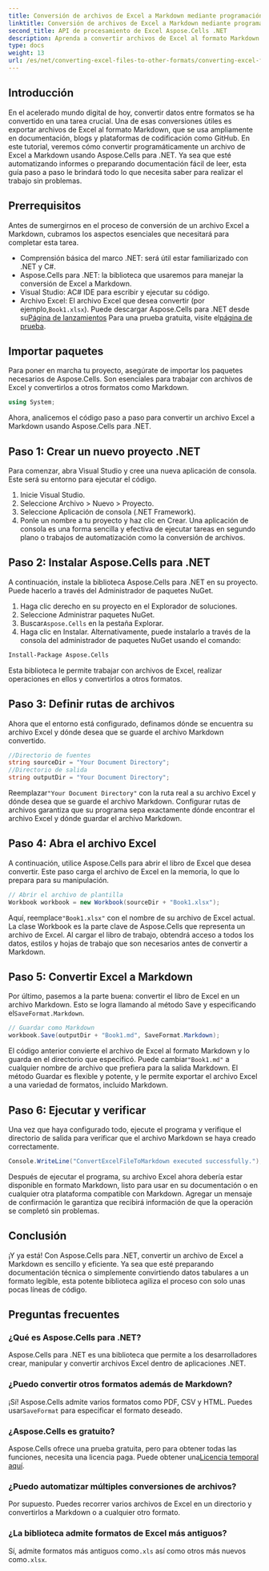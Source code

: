 ```yaml
---
title: Conversión de archivos de Excel a Markdown mediante programación en .NET
linktitle: Conversión de archivos de Excel a Markdown mediante programación en .NET
second_title: API de procesamiento de Excel Aspose.Cells .NET
description: Aprenda a convertir archivos de Excel al formato Markdown con Aspose.Cells para .NET en esta guía detallada paso a paso. Aumente la productividad con una conversión de archivos sencilla.
type: docs
weight: 13
url: /es/net/converting-excel-files-to-other-formats/converting-excel-file-to-markdown/
---
```

## Introducción

En el acelerado mundo digital de hoy, convertir datos entre formatos se ha convertido en una tarea crucial. Una de esas conversiones útiles es exportar archivos de Excel al formato Markdown, que se usa ampliamente en documentación, blogs y plataformas de codificación como GitHub. En este tutorial, veremos cómo convertir programáticamente un archivo de Excel a Markdown usando Aspose.Cells para .NET. Ya sea que esté automatizando informes o preparando documentación fácil de leer, esta guía paso a paso le brindará todo lo que necesita saber para realizar el trabajo sin problemas.
## Prerrequisitos
Antes de sumergirnos en el proceso de conversión de un archivo Excel a Markdown, cubramos los aspectos esenciales que necesitará para completar esta tarea.
- Comprensión básica del marco .NET: será útil estar familiarizado con .NET y C#.
- Aspose.Cells para .NET: la biblioteca que usaremos para manejar la conversión de Excel a Markdown.
- Visual Studio: AC# IDE para escribir y ejecutar su código.
-  Archivo Excel: El archivo Excel que desea convertir (por ejemplo,`Book1.xlsx`).
 Puede descargar Aspose.Cells para .NET desde su[Página de lanzamientos](https://releases.aspose.com/cells/net/) Para una prueba gratuita, visite el[página de prueba](https://releases.aspose.com/).
## Importar paquetes
Para poner en marcha tu proyecto, asegúrate de importar los paquetes necesarios de Aspose.Cells. Son esenciales para trabajar con archivos de Excel y convertirlos a otros formatos como Markdown.
```csharp
using System;
```

Ahora, analicemos el código paso a paso para convertir un archivo Excel a Markdown usando Aspose.Cells para .NET.
## Paso 1: Crear un nuevo proyecto .NET
Para comenzar, abra Visual Studio y cree una nueva aplicación de consola. Este será su entorno para ejecutar el código.
1. Inicie Visual Studio.
2. Seleccione Archivo > Nuevo > Proyecto.
3. Seleccione Aplicación de consola (.NET Framework).
4. Ponle un nombre a tu proyecto y haz clic en Crear.
Una aplicación de consola es una forma sencilla y efectiva de ejecutar tareas en segundo plano o trabajos de automatización como la conversión de archivos.
## Paso 2: Instalar Aspose.Cells para .NET
A continuación, instale la biblioteca Aspose.Cells para .NET en su proyecto. Puede hacerlo a través del Administrador de paquetes NuGet.
1. Haga clic derecho en su proyecto en el Explorador de soluciones.
2. Seleccione Administrar paquetes NuGet.
3.  Buscar`Aspose.Cells` en la pestaña Explorar.
4. Haga clic en Instalar.
Alternativamente, puede instalarlo a través de la consola del administrador de paquetes NuGet usando el comando:
```bash
Install-Package Aspose.Cells
```
Esta biblioteca le permite trabajar con archivos de Excel, realizar operaciones en ellos y convertirlos a otros formatos.
## Paso 3: Definir rutas de archivos
Ahora que el entorno está configurado, definamos dónde se encuentra su archivo Excel y dónde desea que se guarde el archivo Markdown convertido.
```csharp
//Directorio de fuentes
string sourceDir = "Your Document Directory";
//Directorio de salida
string outputDir = "Your Document Directory";
```
 Reemplazar`"Your Document Directory"` con la ruta real a su archivo Excel y dónde desea que se guarde el archivo Markdown.
Configurar rutas de archivos garantiza que su programa sepa exactamente dónde encontrar el archivo Excel y dónde guardar el archivo Markdown.
## Paso 4: Abra el archivo Excel
A continuación, utilice Aspose.Cells para abrir el libro de Excel que desea convertir. Este paso carga el archivo de Excel en la memoria, lo que lo prepara para su manipulación.
```csharp
// Abrir el archivo de plantilla
Workbook workbook = new Workbook(sourceDir + "Book1.xlsx");
```
 Aquí, reemplace`"Book1.xlsx"` con el nombre de su archivo de Excel actual. La clase Workbook es la parte clave de Aspose.Cells que representa un archivo de Excel.
Al cargar el libro de trabajo, obtendrá acceso a todos los datos, estilos y hojas de trabajo que son necesarios antes de convertir a Markdown.
## Paso 5: Convertir Excel a Markdown
 Por último, pasemos a la parte buena: convertir el libro de Excel en un archivo Markdown. Esto se logra llamando al método Save y especificando el`SaveFormat.Markdown`.
```csharp
// Guardar como Markdown
workbook.Save(outputDir + "Book1.md", SaveFormat.Markdown);
```
 El código anterior convierte el archivo de Excel al formato Markdown y lo guarda en el directorio que especificó. Puede cambiar`"Book1.md"` a cualquier nombre de archivo que prefiera para la salida Markdown.
El método Guardar es flexible y potente, y le permite exportar el archivo Excel a una variedad de formatos, incluido Markdown.
## Paso 6: Ejecutar y verificar
Una vez que haya configurado todo, ejecute el programa y verifique el directorio de salida para verificar que el archivo Markdown se haya creado correctamente.
```csharp
Console.WriteLine("ConvertExcelFileToMarkdown executed successfully.");
```
Después de ejecutar el programa, su archivo Excel ahora debería estar disponible en formato Markdown, listo para usar en su documentación o en cualquier otra plataforma compatible con Markdown.
Agregar un mensaje de confirmación le garantiza que recibirá información de que la operación se completó sin problemas.
## Conclusión
¡Y ya está! Con Aspose.Cells para .NET, convertir un archivo de Excel a Markdown es sencillo y eficiente. Ya sea que esté preparando documentación técnica o simplemente convirtiendo datos tabulares a un formato legible, esta potente biblioteca agiliza el proceso con solo unas pocas líneas de código. 
## Preguntas frecuentes
### ¿Qué es Aspose.Cells para .NET?  
Aspose.Cells para .NET es una biblioteca que permite a los desarrolladores crear, manipular y convertir archivos Excel dentro de aplicaciones .NET.
### ¿Puedo convertir otros formatos además de Markdown?  
 ¡Sí! Aspose.Cells admite varios formatos como PDF, CSV y HTML. Puedes usar`SaveFormat` para especificar el formato deseado.
### ¿Aspose.Cells es gratuito?  
 Aspose.Cells ofrece una prueba gratuita, pero para obtener todas las funciones, necesita una licencia paga. Puede obtener una[Licencia temporal aquí](https://purchase.aspose.com/temporary-license/).
### ¿Puedo automatizar múltiples conversiones de archivos?  
Por supuesto. Puedes recorrer varios archivos de Excel en un directorio y convertirlos a Markdown o a cualquier otro formato.
### ¿La biblioteca admite formatos de Excel más antiguos?  
 Sí, admite formatos más antiguos como`.xls` así como otros más nuevos como`.xlsx`.